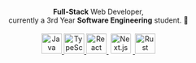 <p align="center">
  <b>Full-Stack</b> Web Developer, <br/>
  currently a 3rd Year <b>Software Engineering</b> student. 🐏
</p>

<p align="center">
  <a href="https://www.java.com/">
    <img src="https://cdn.jsdelivr.net/gh/devicons/devicon/icons/java/java-original.svg" width="40" height="40" alt="Java"/>
  </a>
  <a href="https://www.typescriptlang.org/">
    <img src="https://cdn.jsdelivr.net/gh/devicons/devicon/icons/typescript/typescript-original.svg" width="40" height="40" alt="TypeScript"/>
  </a>
  <a href="https://react.dev/">
    <img src="https://cdn.jsdelivr.net/gh/devicons/devicon/icons/react/react-original.svg" width="40" height="40" alt="React"/>
  </a>
  <a href="https://nextjs.org/">
    <img src="https://cdn.jsdelivr.net/gh/devicons/devicon/icons/nextjs/nextjs-original.svg" width="40" height="40" alt="Next.js" style="background-color: white; border-radius: 6px; padding: 4px;"/>
  </a>
  <a href="https://www.rust-lang.org/">
    <img src="https://www.rust-lang.org/logos/rust-logo-512x512.png" width="40" height="40" alt="Rust"/>
  </a>
</p>

